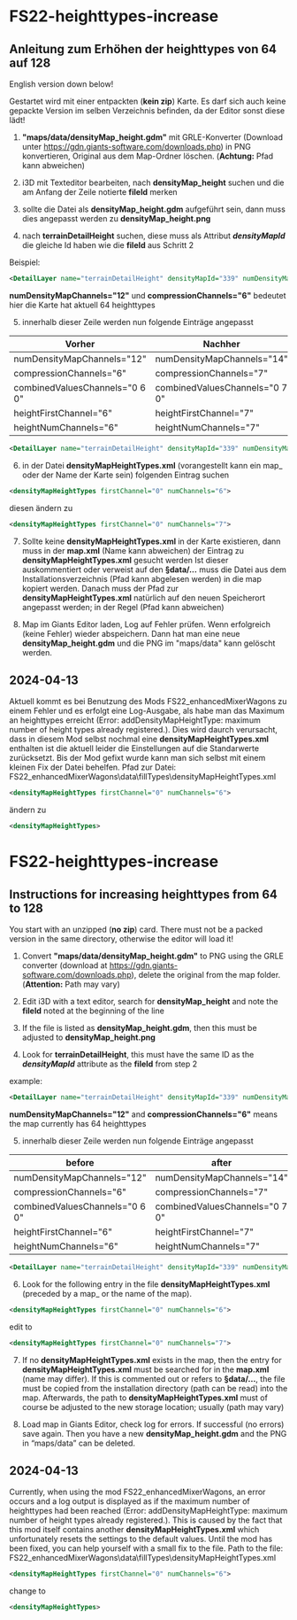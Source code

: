# FS22-heighttypes-increase
## Anleitung zum Erhöhen der heighttypes von 64 auf 128

English version down below!

Gestartet wird mit einer entpackten (**kein zip**) Karte. Es darf sich auch keine gepackte Version im selben Verzeichnis befinden, da der Editor sonst diese lädt!

1) **"maps/data/densityMap_height.gdm"** mit GRLE-Konverter (Download unter https://gdn.giants-software.com/downloads.php) in PNG konvertieren, Original aus dem Map-Ordner löschen. (**Achtung:** Pfad kann abweichen)

2) i3D mit Texteditor bearbeiten, nach **densityMap_height** suchen und die am Anfang der Zeile notierte **fileId** merken

3) sollte die Datei als **densityMap_height.gdm** aufgeführt sein, dann muss dies angepasst werden zu **densityMap_height.png**

4) nach **terrainDetailHeight** suchen, diese muss als Attribut ***densityMapId*** die gleiche Id haben wie die **fileId** aus Schritt 2

Beispiel:
```xml
<DetailLayer name="terrainDetailHeight" densityMapId="339" numDensityMapChannels="12" compressionChannels="6" cellSize="8" objectMask="16711935" decalLayer="2" materialId="135" viewDistance="75" blendOutDistance="5" densityMapShaderNames="blendMap" combinedValuesChannels="0 6 0" heightFirstChannel="6" heightNumChannels="6" maxHeight="4"/>
```

**numDensityMapChannels="12"** und **compressionChannels="6"** bedeutet hier die Karte hat aktuell 64 heighttypes

5) innerhalb dieser Zeile werden nun folgende Einträge angepasst

| Vorher | Nachher |
|--------|---------| 
| numDensityMapChannels="12" | numDensityMapChannels="14" |
| compressionChannels="6" | compressionChannels="7" |
| combinedValuesChannels="0 6 0" | combinedValuesChannels="0 7 0" |
| heightFirstChannel="6" | heightFirstChannel="7" |
| heightNumChannels="6" | heightNumChannels="7" |

```xml
<DetailLayer name="terrainDetailHeight" densityMapId="339" numDensityMapChannels="14" compressionChannels="7" cellSize="8" objectMask="16711935" decalLayer="2" materialId="135" viewDistance="75" blendOutDistance="5" densityMapShaderNames="blendMap" combinedValuesChannels="0 7 0" heightFirstChannel="7" heightNumChannels="7" maxHeight="4"/>
```

6) in der Datei **densityMapHeightTypes.xml** (vorangestellt kann ein map_ oder der Name der Karte sein) folgenden Eintrag suchen

```xml
<densityMapHeightTypes firstChannel="0" numChannels="6">
```

diesen ändern zu 
```xml
<densityMapHeightTypes firstChannel="0" numChannels="7">
```

7) Sollte keine **densityMapHeightTypes.xml** in der Karte existieren, dann muss in der **map.xml** (Name kann abweichen) der Eintrag zu **densityMapHeightTypes.xml** gesucht werden
   Ist dieser auskommentiert oder verweist auf den **§data/...** muss die Datei aus dem Installationsverzeichnis (Pfad kann abgelesen werden) in die map kopiert werden.
   Danach muss der Pfad zur **densityMapHeightTypes.xml** natürlich auf den neuen Speicherort angepasst werden; in der Regel **<densityMapHeightTypes  filename="maps/densityMapHeightTypes.xml" />** (Pfad kann abweichen)

9) Map im Giants Editor laden, Log auf Fehler prüfen. Wenn erfolgreich (keine Fehler) wieder abspeichern. Dann hat man eine neue **densityMap_height.gdm** und die PNG im "maps/data" kann gelöscht werden.

## 2024-04-13

Aktuell kommt es bei Benutzung des Mods FS22_enhancedMixerWagons zu einem Fehler und es erfolgt eine Log-Ausgabe, als habe man das Maximum an heighttypes erreicht (Error: addDensityMapHeightType: maximum number of height types already registered.). Dies wird daurch verursacht, dass in diesem Mod selbst nochmal eine **densityMapHeightTypes.xml** enthalten ist die aktuell leider die Einstellungen auf die Standarwerte zurücksetzt. Bis der Mod gefixt wurde kann man sich selbst mit einem kleinen Fix der Datei behelfen.
Pfad zur Datei: FS22_enhancedMixerWagons\data\fillTypes\densityMapHeightTypes.xml

```xml
<densityMapHeightTypes firstChannel="0" numChannels="6">
```

ändern zu 
```xml
<densityMapHeightTypes>
```



# FS22-heighttypes-increase
## Instructions for increasing heighttypes from 64 to 128

You start with an unzipped (**no zip**) card. There must not be a packed version in the same directory, otherwise the editor will load it!

1) Convert **"maps/data/densityMap_height.gdm"** to PNG using the GRLE converter (download at https://gdn.giants-software.com/downloads.php), delete the original from the map folder. (**Attention:** Path may vary)

2) Edit i3D with a text editor, search for **densityMap_height** and note the **fileId** noted at the beginning of the line

3) If the file is listed as **densityMap_height.gdm**, then this must be adjusted to **densityMap_height.png**

4) Look for **terrainDetailHeight**, this must have the same ID as the ***densityMapId*** attribute as the **fileId** from step 2

example:
```xml
<DetailLayer name="terrainDetailHeight" densityMapId="339" numDensityMapChannels="12" compressionChannels="6" cellSize="8" objectMask="16711935" decalLayer="2" materialId="135" viewDistance="75" blendOutDistance="5" densityMapShaderNames="blendMap" combinedValuesChannels="0 6 0" heightFirstChannel="6" heightNumChannels="6" maxHeight="4"/>
```

**numDensityMapChannels="12"** and **compressionChannels="6"** means the map currently has 64 heighttypes

5) innerhalb dieser Zeile werden nun folgende Einträge angepasst

| before | after |
|--------|---------| 
| numDensityMapChannels="12" | numDensityMapChannels="14" |
| compressionChannels="6" | compressionChannels="7" |
| combinedValuesChannels="0 6 0" | combinedValuesChannels="0 7 0" |
| heightFirstChannel="6" | heightFirstChannel="7" |
| heightNumChannels="6" | heightNumChannels="7" |

```xml
<DetailLayer name="terrainDetailHeight" densityMapId="339" numDensityMapChannels="14" compressionChannels="7" cellSize="8" objectMask="16711935" decalLayer="2" materialId="135" viewDistance="75" blendOutDistance="5" densityMapShaderNames="blendMap" combinedValuesChannels="0 7 0" heightFirstChannel="7" heightNumChannels="7" maxHeight="4"/>
```

6) Look for the following entry in the file **densityMapHeightTypes.xml** (preceded by a map_ or the name of the map).

```xml
<densityMapHeightTypes firstChannel="0" numChannels="6">
```

edit to
```xml
<densityMapHeightTypes firstChannel="0" numChannels="7">
```

7) If no **densityMapHeightTypes.xml** exists in the map, then the entry for **densityMapHeightTypes.xml** must be searched for in the **map.xml** (name may differ).
   If this is commented out or refers to **§data/...**, the file must be copied from the installation directory (path can be read) into the map.
   Afterwards, the path to **densityMapHeightTypes.xml** must of course be adjusted to the new storage location; usually **<densityMapHeightTypes filename="maps/densityMapHeightTypes.xml" />** (path may vary)

9) Load map in Giants Editor, check log for errors. If successful (no errors) save again. Then you have a new **densityMap_height.gdm** and the PNG in “maps/data” can be deleted.

## 2024-04-13

Currently, when using the mod FS22_enhancedMixerWagons, an error occurs and a log output is displayed as if the maximum number of heighttypes had been reached (Error: addDensityMapHeightType: maximum number of height types already registered.). This is caused by the fact that this mod itself contains another **densityMapHeightTypes.xml** which unfortunately resets the settings to the default values. Until the mod has been fixed, you can help yourself with a small fix to the file.
Path to the file: FS22_enhancedMixerWagons\data\fillTypes\densityMapHeightTypes.xml

```xml
<densityMapHeightTypes firstChannel="0" numChannels="6">
```

change to
```xml
<densityMapHeightTypes>
```
